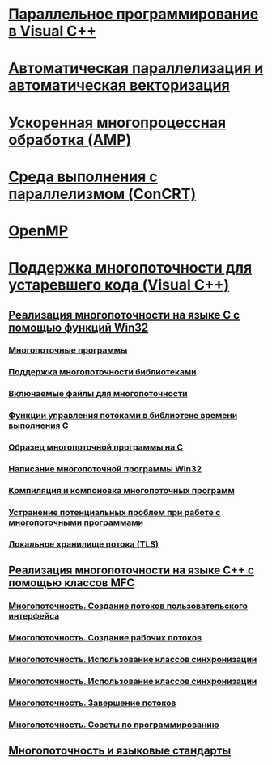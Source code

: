 # [Параллельное программирование в Visual C++](parallel-programming-in-visual-cpp.md)
# [Автоматическая параллелизация и автоматическая векторизация](auto-parallelization-and-auto-vectorization.md)
# [Ускоренная многопроцессная обработка (AMP)](amp/toc.md)
# [Среда выполнения с параллелизмом (ConCRT)](concrt/toc.md)
# [OpenMP](openmp/toc.md)
# [Поддержка многопоточности для устаревшего кода (Visual C++)](multithreading-support-for-older-code-visual-cpp.md)
## [Реализация многопоточности на языке C с помощью функций Win32](multithreading-with-c-and-win32.md)
### [Многопоточные программы](multithread-programs.md)
### [Поддержка многопоточности библиотеками](library-support-for-multithreading.md)
### [Включаемые файлы для многопоточности](include-files-for-multithreading.md)
### [Функции управления потоками в библиотеке времени выполнения C](c-run-time-library-functions-for-thread-control.md)
### [Образец многопоточной программы на C](sample-multithread-c-program.md)
### [Написание многопоточной программы Win32](writing-a-multithreaded-win32-program.md)
### [Компиляция и компоновка многопоточных программ](compiling-and-linking-multithread-programs.md)
### [Устранение потенциальных проблем при работе с многопоточными программами](avoiding-problem-areas-with-multithread-programs.md)
### [Локальное хранилище потока (TLS)](thread-local-storage-tls.md)
## [Реализация многопоточности на языке C++ с помощью классов MFC](multithreading-with-cpp-and-mfc.md)
### [Многопоточность. Создание потоков пользовательского интерфейса](multithreading-creating-user-interface-threads.md)
### [Многопоточность. Создание рабочих потоков](multithreading-creating-worker-threads.md)
### [Многопоточность. Использование классов синхронизации](multithreading-when-to-use-the-synchronization-classes.md)
### [Многопоточность. Использование классов синхронизации](multithreading-how-to-use-the-synchronization-classes.md)
### [Многопоточность. Завершение потоков](multithreading-terminating-threads.md)
### [Многопоточность. Советы по программированию](multithreading-programming-tips.md)
## [Многопоточность и языковые стандарты](multithreading-and-locales.md)
